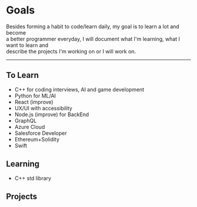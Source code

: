 # Goals

Besides forming a habit to code/learn daily, my goal is to learn a lot and become  
a better programmer everyday, I will document what I'm learning, what I want to learn and  
describe the projects I'm working on or I will work on.

---

## To Learn

- C++ for coding interviews, AI and game development
- Python for ML/AI
- React (improve)
- UX/UI with accessibility
- Node.js (improve) for BackEnd
- GraphQL
- Azure Cloud
- Salesforce Developer
- Ethereum+Solidity
- Swift

## Learning

- C++ std library

## Projects
